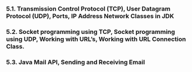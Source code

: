 ### 5.1. Transmission Control Protocol (TCP), User Datagram Protocol (UDP), Ports, IP Address Network Classes in JDK

### 5.2. Socket programming using TCP, Socket programming using UDP, Working with URL’s, Working with URL Connection Class.

### 5.3. Java Mail API, Sending and Receiving Email
